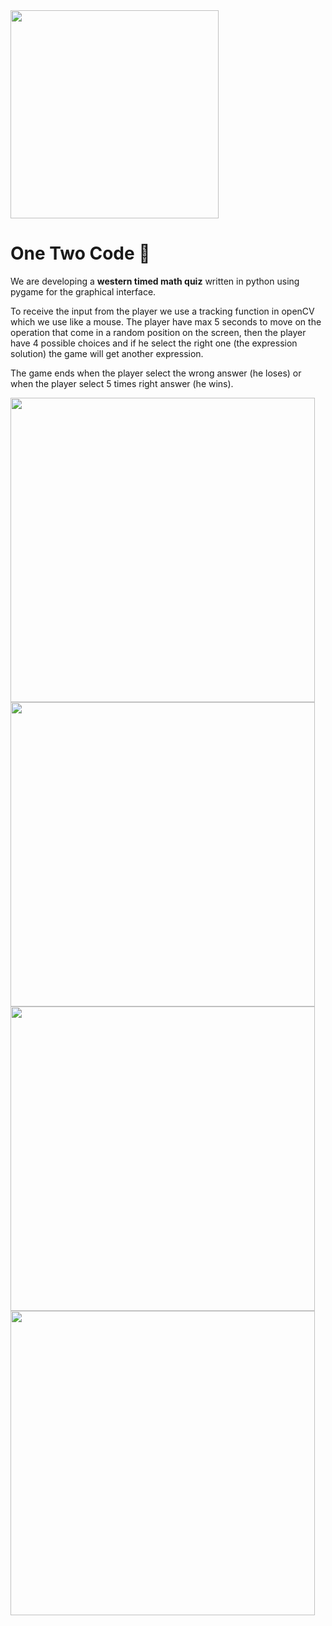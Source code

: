 <img title="" src="https://cdn.discordapp.com/attachments/815644475661090819/816624278493593620/LogoPNG.png" alt="" width="333" data-align="center">

# One Two Code :unicorn:


We are developing a **western timed math quiz** written in python using pygame for the graphical interface.

To receive the input from the player we use a tracking function in openCV which we use like a mouse. The player have max 5 seconds to move on the operation that come in a random position on the screen, then the player have 4 possible choices and if he select the right one (the expression solution) the game will get another expression.

The game ends when the player select the wrong answer (he loses) or when the player select 5 times right answer (he wins).

<img title="" src="https://cdn.discordapp.com/attachments/816631707817869323/818759201119404042/unknown.png" alt="" width="487" data-align="center">

<img title="" src="https://cdn.discordapp.com/attachments/816631707817869323/818757123612737567/unknown.png" alt="" data-align="center" width="487">

<img title="" src="https://cdn.discordapp.com/attachments/816631707817869323/818757244630859796/unknown.png" alt="" data-align="center" width="487">

<img title="" src="https://cdn.discordapp.com/attachments/816631707817869323/816632039700037632/unknown.png" alt="" data-align="center" width="487">
